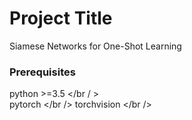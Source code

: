 # Project Title

Siamese Networks for One-Shot Learning

### Prerequisites

python >=3.5 </br / >  
pytorch </br />
torchvision </br />


